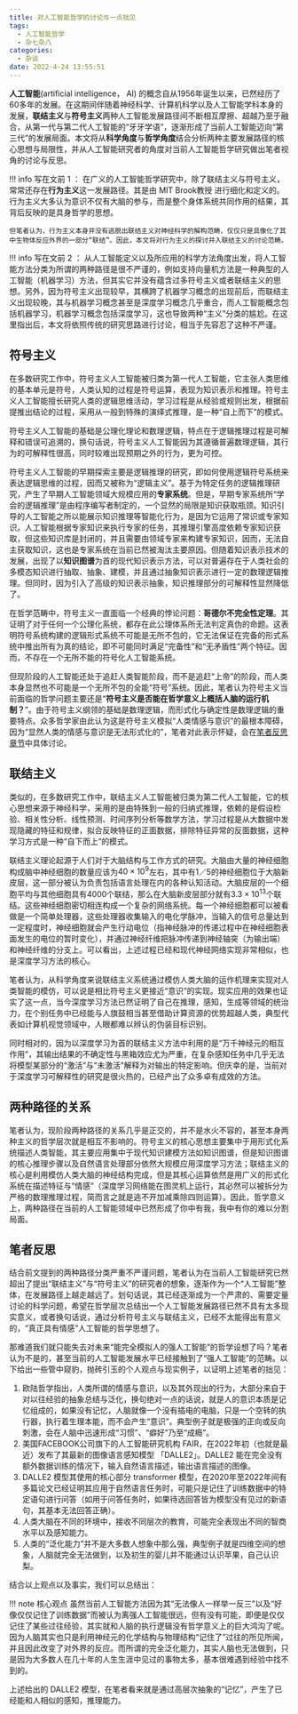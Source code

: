 ```yaml
---
title: 对人工智能哲学的讨论与一点拙见
tags:
  - 人工智能哲学
  - 杂七杂八
categories:
  - 杂谈
date: 2022-4-24 13:55:51
---
```

**人工智能**(artificial intelligence， AI) 的概念自从1956年诞生以来，已然经历了60多年的发展。在这期间伴随着神经科学、计算机科学以及人工智能学科本身的发展，**联结主义**与**符号主义**两种人工智能发展路径间不断相互摩擦、超越乃至于融合，从第一代与第二代人工智能的“牙牙学语”，逐渐形成了当前人工智能迈向“第三代”的发展局面。本文将从**科学角度**与**哲学角度**结合分析两种主要发展路径的核心思想与局限性，并从人工智能研究者的角度对当前人工智能哲学研究做出笔者视角的讨论与反思。

!!! info 写在文前 1 ：
    在广义的人工智能哲学研究中，除了联结主义与符号主义，常常还存在**行为主义**这一发展路径。其是由 MIT Brook教授 进行细化和定义的。行为主义大多认为意识不仅有大脑的参与，而是整个身体系统共同作用的结果，其背后反映的是具身哲学的思想。

    但笔者认为，行为主义本身并没有逃脱出联结主义对神经科学的解构范畴，仅仅只是具像化了其中生物体反应外界的一部分“联结”。因此，本文将对行为主义的探讨并入联结主义的讨论范畴。

!!! info 写在文前 2 ：
    从人工智能定义以及所应用的科学方法角度出发，将人工智能方法分类为所谓的两种路径是很不严谨的，例如支持向量机方法是一种典型的人工智能（机器学习）方法，但其实它并没有蕴含过多符号主义或者联结主义的思想。另外，因为符号主义出现较早，其横跨了机器学习概念的出现前后，而联结主义出现较晚，其与机器学习概念甚至是深度学习概念几乎重合，而人工智能概念包括机器学习，机器学习概念包括深度学习，这也导致两种“主义”分类的尴尬。在这里指出后，本文将依照传统的研究思路进行讨论，相当于先容忍了这种不严谨。

## 符号主义

在多数研究工作中，符号主义人工智能被归类为第一代人工智能，它主张人类思维的基本单元是符号，人类认知的过程是符号运算，表现为知识表示和推理。符号主义人工智能擅长研究人类的逻辑思维活动，学习过程是从经验或规则出发，根据前提推出结论的过程，采用从一般到特殊的演绎式推理，是一种“自上而下”的模式。

符号主义人工智能的基础是公理化理论和数理逻辑，特点在于逻辑推理过程是可解释和错误可追溯的，换句话说，符号主义人工智能因为其遵循普遍数理逻辑，其行为的可解释性很高，同时较难出现预期之外的行为，更为可控。

符号主义人工智能的早期探索主要是逻辑推理的研究，即如何使用逻辑符号系统来表达逻辑思维的过程，因而又被称为“逻辑主义”。基于为特定任务的逻辑推理研究，产生了早期人工智能领域大规模应用的**专家系统**。但是，早期专家系统所“学会的逻辑推理”是由程序编写者制定的，一个显然的局限是知识获取瓶颈。知识引导的人工智能之所以能展示知识推理等智能化行为，是因为它运用了常识或专家知识。人工智能根据专家知识来执行专家的任务，其推理引擎高度依赖专家知识获取，但这些知识库是封闭的，并且需要由领域专家来构建专家知识，因而，无法自主获取知识，这也是专家系统在当前已然被淘汰主要原因。但随着知识表示技术的发展，出现了以**知识图谱**为首的现代知识表示方法，可以对普遍存在于人类社会的多模态知识进行抽取、抽象、建模，并且通过抽象知识表示进行一定的数理逻辑推理。但同时，因为引入了高级的知识表示抽象，知识推理部分的可解释性显然降低了。

在哲学范畴中，符号主义一直面临一个经典的悖论问题：**哥德尔不完全性定理**。其证明了对于任何一个公理化系统，都存在此公理体系所无法判定真伪的命题。这表明符号系统构建的逻辑形式系统不可能是无所不包的，它无法保证在完备的形式系统中推出所有为真的结论，即不可能同时满足“完备性”和“无矛盾性”两个特征。因而，不存在一个无所不能的符号化人工智能系统。

但现阶段的人工智能还处于追赶人类智能阶段，而不是追赶“上帝”的阶段，而人类本身显然也不可能是一个无所不包的全能“符号”系统。因此，笔者认为符号主义当前面临的哲学问题主要还是“**符号主义是否能在哲学意义上概括人脑的运行机制？**”。由于符号主义纲领的基础是数理逻辑，而形式化与确定性是数理逻辑的重要特点。众多哲学家由此认为这是符号主义模拟“人类情感与意识”的最根本障碍，因为“显然人类的情感与意识是无法形式化的”，笔者对此表示怀疑，会在[笔者反思章节](#笔者反思)中具体讨论。

## 联结主义

类似的，在多数研究工作中，联结主义人工智能被归类为第二代人工智能，它的核心思想来源于神经科学，采用的是由特殊到一般的归纳式推理，依赖的是假设检验、相关性分析、线性预测、时间序列分析等数学方法，学习过程是从大数据中发现隐藏的特征和规律，拟合反映特征的正面数据，排除特征异常的反面数据，这种学习方式是一种“自下而上”的模式。

联结主义理论起源于人们对于大脑结构与工作方式的研究。大脑由大量的神经细胞构成脑中神经细胞的数量应该为$40×10^9$左右，其中有1／5的神经细胞位于大脑新皮层，这一部分被认为负责包括语言处理在内的各种认知活动。大脑皮层的一个细胞平均与其他细胞具有4000个联结，那么在大脑新皮层部分就有$3.3×10^{13}$个联结。这些神经细胞密切相连构成一个复杂的网络系统。每一个神经细胞都可以被看做是一个简单处理器，这些处理器收集输入的电化学脉冲，当输入的信号总量达到一定程度时，神经细胞就会产生行动电位（指神经脉冲的传递过程中在神经细胞表面发生的电位的暂时变化），并通过神经纤维把脉冲传递到神经轴突（为输出端）和神经纤维的分支上。可以看出，上述过程已经和现代神经网络实现非常相似，也是深度学习方法的核心。

笔者认为，从科学角度来说联结主义系统通过模仿人类大脑的运作机理来实现对人类智能的模仿，可以说是相比符号主义更接近“意识”的实现。现实应用的效果也证实了这一点，当今深度学习方法已然证明了自己在推理，感知，生成等领域的统治力，在个别任务中已经能与人旗鼓相当甚至借助计算资源的优势超越人类，典型代表如计算机视觉领域中，人眼都难以辨认的伪装目标识别。

同时相对的，因为以深度学习为首的联结主义方法中利用的是“万千神经元的相互作用”，其输出结果的不确定性与黑箱效应尤为严重，在复杂感知任务中几乎无法将模型某部分的“激活”与“未激活”解释为对输出的特定影响。但庆幸的是，当前对于深度学习可解释性的研究是很火热的，已经产出了众多卓有成效的方法。

## 两种路径的关系

笔者认为，现阶段两种路径的关系几乎是正交的，并不是水火不容的，甚至本身两种主义的哲学层次就是相互不影响的。符号主义的核心思想主要集中于用形式化系统描述人类智能，其主要应用集中于现代知识建模方法如知识图谱，但是知识图谱的核心推理步骤以及自然语言处理部分依然大规模应用深度学习方法；联结主义的核心是利用模仿人类大脑的神经结构完成，但是其核心运算依然是用广义的形式化系统在描述特征与“情感”（深度学习网络能在图灵机上运行，其必然可以被拆分为严格的数理推理过程，简而言之就是逃不开加减乘除四则运算）。因此，哲学意义上，两种路径在当前的人工智能领域中已然形成了你中有我，我中有你的难以分割局面。

## 笔者反思

结合前文提到的两种路径分类严重不严谨问题，笔者认为在当前人工智能研究已然超出了提出“联结主义”与“符号主义”的研究者的想象，逐渐作为一个“人工智能”整体，在发展路径上越走越远了。划句话说，其已经逐渐成为一个严肃的、需要定量讨论的科学问题，希望在哲学层次总结出一个人工智能发展路径已然不具有太多现实意义，或者换句话说，通过分析符号主义与联结主义，已经不太能得出有意义的，“真正具有情感”人工智能的哲学思想了。

那难道我们就只能失去对未来“能完全模拟人的强人工智能”的哲学设想了吗？笔者认为不是的，甚至当前的人工智能发展水平已经接触到了“强人工智能”的范畴。以下给出一些管中窥豹，抛砖引玉的个人观点与现实例子，以证明上述笔者的拙见：

1. 欧陆哲学指出，人类所谓的情感与意识，以及其外现出的行为，大部分来自于对以往经验的抽象总结与泛化，换句绝对一点的话说，就是人的意识本质是记忆组成的，如果没有记忆，人脑就像一个没有插电的电脑，只是一个空转的执行器，执行着生理本能，而不会产生“意识”。典型例子就是极强的正向或反向刺激，会在人脑中迅速形成“习惯”、“癖好”乃至“成瘾”。
2. 美国FACEBOOK公司旗下的人工智能研究机构 FAIR，在2022年初（也就是最近）发布了其最新的图像语言感知模型 「DALLE2」。DALLE2 能在完全没有额外数据训练的情况下，输入自然语言描述，输出语言描述的图像。
3. DALLE2 模型其使用的核心部分 transformer 模型，在2020年至2022年间有多篇论文已经证明其应用于自然语言任务时，可能只是记住了训练数据中的特定语句进行问答（如用于问答任务时，如果待选回答皆为模型没有见过的新语句，其基本无法回答正确）。
4. 人类大脑在不同的环境中，接收不同层次的教育，可能完全表现出不同的智商水平以及感知能力。
5. 人类的“泛化能力”并不是大多数人想象中那么强，典型例子就是四维空间的想象，人脑就完全无法做到，以及初生的婴儿并不能通过认识苹果，自己认识梨。

结合以上观点以及事实，我们可以总结出：

!!! note 核心观点
    虽然当前人工智能方法因为其“无法像人一样举一反三”以及“好像仅仅记住了训练数据”而被认为离强人工智能很远，但有没有可能，即便是仅仅记住了某些过往经验，其实就和人脑的执行逻辑没有哲学意义上的巨大鸿沟了呢。因为人脑其实也只是利用神经元的化学结构与物理结构“记住了”过往的所见所闻，并且因此改变了对外界的反应。而所谓的完全泛化能力，其实人脑也无法做到，只是因为大多数人在几十年的人生生涯中见过的事物太多，基本很难遇到经验中找不到的。

上述给出的 DALLE2 模型，在笔者看来就是通过高层次抽象的“记忆”，产生了已经能和人相似的感知，推理能力。
